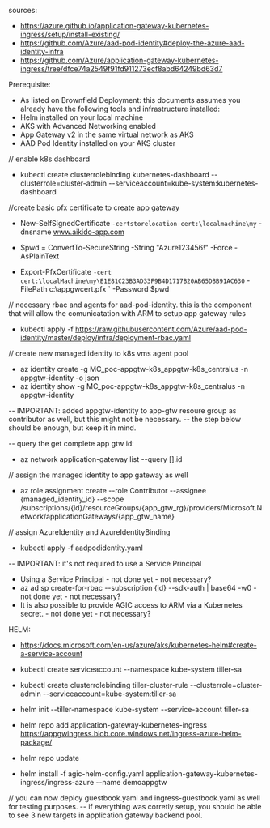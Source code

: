 sources: 
- https://azure.github.io/application-gateway-kubernetes-ingress/setup/install-existing/
- https://github.com/Azure/aad-pod-identity#deploy-the-azure-aad-identity-infra
- https://github.com/Azure/application-gateway-kubernetes-ingress/tree/dfce74a2549f91fd911273ecf8abd64249bd63d7

Prerequisite:
- As listed on Brownfield Deployment: this documents assumes you already have the following tools and infrastructure installed: 
- Helm installed on your local machine
- AKS with Advanced Networking enabled
- App Gateway v2 in the same virtual network as AKS
- AAD Pod Identity installed on your AKS cluster

// enable k8s dashboard
- kubectl create clusterrolebinding kubernetes-dashboard --clusterrole=cluster-admin --serviceaccount=kube-system:kubernetes-dashboard

//create basic pfx certificate to create app gateway  
- New-SelfSignedCertificate `
  -certstorelocation cert:\localmachine\my `
  -dnsname www.aikido-app.com

- $pwd = ConvertTo-SecureString -String "Azure123456!" -Force -AsPlainText
- Export-PfxCertificate `
  -cert cert:\localMachine\my\E1E81C23B3AD33F9B4D1717B20AB65DBB91AC630 `
  -FilePath c:\appgwcert.pfx `
  -Password $pwd


// necessary rbac and agents for aad-pod-identity. this is the component that will allow the comunicatation with ARM to setup app gateway rules
- kubectl apply -f https://raw.githubusercontent.com/Azure/aad-pod-identity/master/deploy/infra/deployment-rbac.yaml
  
// create new managed identity to k8s vms agent pool
- az identity create -g MC_poc-appgtw-k8s_appgtw-k8s_centralus -n appgtw-identity -o json
- az identity show -g MC_poc-appgtw-k8s_appgtw-k8s_centralus -n appgtw-identity 

-- IMPORTANT: added appgtw-identity to app-gtw resoure group as contributor as well,  but this might not be necessary.
-- the step below should be enough, but keep it in mind.

-- query the get complete app gtw id:
- az network application-gateway list --query [].id

// assign the managed identity to app gateway as well	
- az role assignment create --role Contributor --assignee {managed_identity_id} --scope /subscriptions/{id}/resourceGroups/{app_gtw_rg}/providers/Microsoft.Network/applicationGateways/{app_gtw_name}
   
// assign AzureIdentity and AzureIdentityBinding   
- kubectl apply -f aadpodidentity.yaml
   
-- IMPORTANT: it's not required to use a Service Principal
- Using a Service Principal - not done yet - not necessary?
- az ad sp create-for-rbac --subscription {id} --sdk-auth | base64 -w0 - not done yet - not necessary?
- It is also possible to provide AGIC access to ARM via a Kubernetes secret. - not done yet - not necessary?

HELM:

- https://docs.microsoft.com/en-us/azure/aks/kubernetes-helm#create-a-service-account

- kubectl create serviceaccount --namespace kube-system tiller-sa
- kubectl create clusterrolebinding tiller-cluster-rule --clusterrole=cluster-admin --serviceaccount=kube-system:tiller-sa
- helm init --tiller-namespace kube-system --service-account tiller-sa
- helm repo add application-gateway-kubernetes-ingress https://appgwingress.blob.core.windows.net/ingress-azure-helm-package/
- helm repo update
- helm install -f agic-helm-config.yaml application-gateway-kubernetes-ingress/ingress-azure --name demoappgtw

// you can now deploy guestbook.yaml and ingress-guestbook.yaml as well for testing purposes.
-- if everything was corretly setup, you should be able to see 3 new targets in application gateway backend pool.
